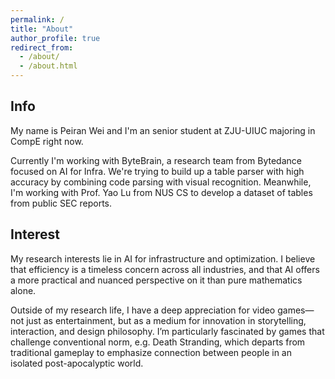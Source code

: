 ```yaml
---
permalink: /
title: "About"
author_profile: true
redirect_from: 
  - /about/
  - /about.html
---
```


## Info

My name is Peiran Wei and I'm an senior student at ZJU-UIUC majoring in CompE right now.

Currently I'm working with ByteBrain, a research team from Bytedance focused on AI for Infra. We're trying to build up a table parser with high accuracy by combining code parsing with visual recognition. Meanwhile, I'm working with Prof. Yao Lu from NUS CS to develop a dataset of tables from public SEC reports.

## Interest

My research interests lie in AI for infrastructure and optimization. I believe that efficiency is a timeless concern across all industries, and that AI offers a more practical and nuanced perspective on it than pure mathematics alone.

Outside of my research life, I have a deep appreciation for video games—not just as entertainment, but as a medium for innovation in storytelling, interaction, and design philosophy. I’m particularly fascinated by games that challenge conventional norm, e.g. Death Stranding, which departs from traditional gameplay to emphasize connection between people in an isolated post-apocalyptic world.
